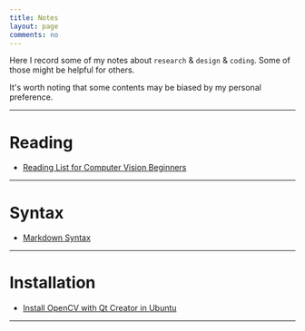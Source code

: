 ```yaml
---
title: Notes
layout: page
comments: no
---
```


Here I record some of my notes about `research` & `design` & `coding`. Some of those might be helpful for others.

It's worth noting that some contents may be biased by my personal preference.


----------
# Reading

- [Reading List for Computer Vision Beginners](./computer-vision-reading-list)




----------
# Syntax

- [Markdown Syntax](./markdown-syntax)




----------
# Installation

- [Install OpenCV with Qt Creator in Ubuntu](./install-Qt-OpenCV-Ubuntu)




----------
